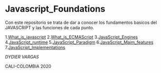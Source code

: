 # Javascript_Foundations

Con este repositorio se trata de dar a conocer los fundamentos basicos del JAVASCRIPT y las funciones de cada punto.

1.[What_is_javascript](What_is_javascript.html/)
2.[What_is_ECMAScript](What_is_ECMAScript.html/)
3.[JavaScript_Engines](JavaScript_Engines.html/)
4.[JavaScript_runtime](JavaScript_runtime.html/)
5.[JavaScript_Paradigm](JavaScript_Paradigm.html/)
6.[JavaScript_Maim_features](JavaScript_Main_features.html/)
7.[JavaScript_Implementations](JavaScript_Implementations.html/)

*DYDIER VARGAS*

CALI-COLOMBIA
   2020

